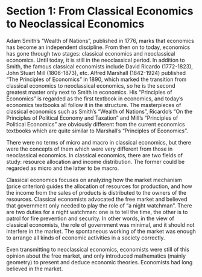 # Section 1: From Classical Economics to Neoclassical Economics

Adam Smith’s “Wealth of Nations”, published in 1776, marks that economics has become an independent discipline. From then on to today, economics has gone through two stages: classical economics and neoclassical economics. Until today, it is still in the neoclassical period. In addition to Smith, the famous classical economists include David Ricardo (1772-1823), John Stuart Mill (1806-1873), etc. Alfred Marshall (1842-1924) published “The Principles of Economics” in 1890, which marked the transition from classical economics to neoclassical economics, so he is the second greatest master only next to Smith in economics. His “Principles of Economics” is regarded as the first textbook in economics, and today’s economics textbooks all follow it in the structure. The masterpieces of classical economics such as Smith’s “Wealth of Nations”, Ricardo’s “On the Principles of Political Economy and Taxation” and Mill’s “Principles of Political Economics” are obviously different from the current economics textbooks which are quite similar to Marshall’s “Principles of Economics”.

There were no terms of micro and macro in classical economics, but there were the concepts of them which were very different from those in neoclassical economics. In classical economics, there are two fields of study: resource allocation and income distribution. The former could be regarded as micro and the latter to be macro.

Classical economics focuses on analyzing how the market mechanism (price criterion) guides the allocation of resources for production, and how the income from the sales of products is distributed to the owners of the resources. Classical economists advocated the free market and believed that government only needed to play the role of “a night watchman”. There are two duties for a night watchman: one is to tell the time, the other is to patrol for fire prevention and security. In other words, in the view of classical economists, the role of government was minimal, and it should not interfere in the market. The spontaneous working of the market was enough to arrange all kinds of economic activities in a society correctly.

Even transmitting to neoclassical economics, economists were still of this opinion about the free market, and only introduced mathematics (mainly geometry) to present and deduce economic theories. Economists had long believed in the market.
